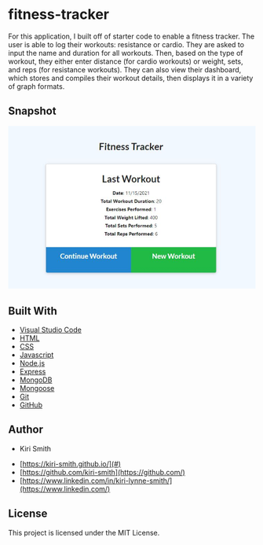 # fitness-tracker

For this application, I built off of starter code to enable a fitness tracker.  The user is able to log their workouts: resistance or cardio.  They are asked to input the name and duration for all workouts.  Then, based on the type of workout, they either enter distance (for cardio workouts) or weight, sets, and reps (for resistance workouts).  They can also view their dashboard, which stores and compiles their workout details, then displays it in a variety of graph formats.

## Snapshot

<img src="assets\Snip.JPG" alt="Screenshot of Fitness Tracker Application">

## Built With

* [Visual Studio Code](https://code.visualstudio.com/)
* [HTML](https://developer.mozilla.org/en-US/docs/Web/HTML)
* [CSS](https://developer.mozilla.org/en-US/docs/Web/CSS)
* [Javascript](https://www.javascript.com/) 
* [Node.js](https://nodejs.org/en/)
* [Express](https://www.npmjs.com/package/express)
* [MongoDB](https://www.mongodb.com/)
* [Mongoose](https://mongoosejs.com/)
* [Git](https://git-scm.com/) 
* [GitHub](github.com)

## Author

* Kiri Smith 

- [https://kiri-smith.github.io/](#)
- [https://github.com/kiri-smith](https://github.com/)
- [https://www.linkedin.com/in/kiri-lynne-smith/](https://www.linkedin.com/)

## License

This project is licensed under the MIT License.